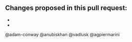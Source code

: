Changes proposed in this pull request:  
-
-
-


@adam-conway @anubiskhan @vadlusk @agpiermarini   
